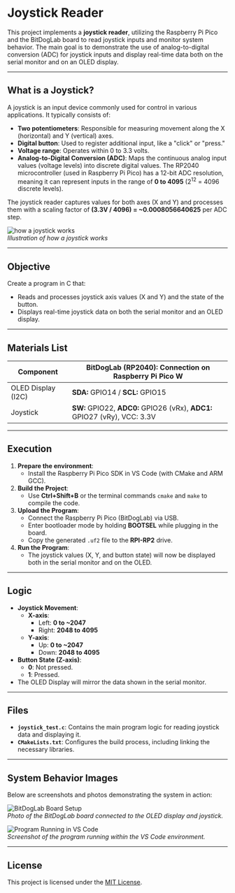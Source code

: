 # **Joystick Reader**

This project implements a **joystick reader**, utilizing the Raspberry Pi Pico and the BitDogLab board to read joystick inputs and monitor system behavior. The main goal is to demonstrate the use of analog-to-digital conversion (ADC) for joystick inputs and display real-time data both on the serial monitor and on an OLED display.

---

## **What is a Joystick?**

A joystick is an input device commonly used for control in various applications. It typically consists of:
- **Two potentiometers**: Responsible for measuring movement along the X (horizontal) and Y (vertical) axes.
- **Digital button**: Used to register additional input, like a "click" or "press."
- **Voltage range**: Operates within 0 to 3.3 volts.
- **Analog-to-Digital Conversion (ADC)**: Maps the continuous analog input values (voltage levels) into discrete digital values. The RP2040 microcontroller (used in Raspberry Pi Pico) has a 12-bit ADC resolution, meaning it can represent inputs in the range of **0 to 4095** (2<sup>12</sup> = 4096 discrete levels).

The joystick reader captures values for both axes (X and Y) and processes them with a scaling factor of **(3.3V / 4096) = ~0.0008056640625** per ADC step.

![how a joystick works](https://github.com...)  
_Illustration of how a joystick works_


---

## **Objective**

Create a program in C that:
- Reads and processes joystick axis values (X and Y) and the state of the button.
- Displays real-time joystick data on both the serial monitor and an OLED display.

---

## **Materials List**

| **Component**          | **BitDogLab (RP2040): Connection on Raspberry Pi Pico W**            |
|-------------------------|----------------------------------------------------------------------|
| OLED Display (I2C)      | **SDA:** GPIO14 / **SCL:** GPIO15                                   |
| Joystick                | **SW:** GPIO22, **ADC0:** GPIO26 (vRx), **ADC1:** GPIO27 (vRy), VCC: 3.3V |

---

## **Execution**

1. **Prepare the environment**:
   - Install the Raspberry Pi Pico SDK in VS Code (with CMake and ARM GCC).
2. **Build the Project**:
   - Use **Ctrl+Shift+B** or the terminal commands `cmake` and `make` to compile the code.
3. **Upload the Program**:
   - Connect the Raspberry Pi Pico (BitDogLab) via USB.
   - Enter bootloader mode by holding **BOOTSEL** while plugging in the board.
   - Copy the generated `.uf2` file to the **RPI-RP2** drive.
4. **Run the Program**:
   - The joystick values (X, Y, and button state) will now be displayed both in the serial monitor and on the OLED.

---

## **Logic**

- **Joystick Movement**:
  - **X-axis**:
    - Left: **0 to ~2047**
    - Right: **2048 to 4095**
  - **Y-axis**:
    - Up: **0 to ~2047**
    - Down: **2048 to 4095**
- **Button State (Z-axis)**:
  - **0**: Not pressed.
  - **1**: Pressed.
- The OLED Display will mirror the data shown in the serial monitor.

---

## **Files**

- **`joystick_test.c`**: Contains the main program logic for reading joystick data and displaying it.
- **`CMakeLists.txt`**: Configures the build process, including linking the necessary libraries.

---

## **System Behavior Images**

Below are screenshots and photos demonstrating the system in action:

![BitDogLab Board Setup](https://github.com...)  
_Photo of the BitDogLab board connected to the OLED display and joystick._

![Program Running in VS Code](https://github.com/user-attachments...)  
_Screenshot of the program running within the VS Code environment._

---

## **License**

This project is licensed under the [MIT License](LICENSE).

